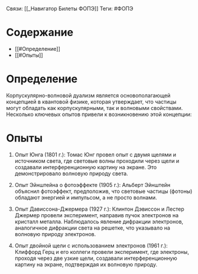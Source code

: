 Связи: [[_Навигатор Билеты ФОПЭ]]
Теги: #ФОПЭ 

# Содержание
- [[#Определение]]
- [[#Опыты]]

# Определение 
Корпускулярно-волновой дуализм является основополагающей концепцией в квантовой физике, которая утверждает, что частицы могут обладать как корпускулярными, так и волновыми свойствами. Несколько ключевых опытов привели к возникновению этой концепции:

# Опыты
1. Опыт Юнга (1801 г.): Томас Юнг провел опыт с двумя щелями и источником света, где световые волны проходили через щели и создавали интерференционную картину на экране. Это демонстрировало волновую природу света.
    
2. Опыт Эйнштейна о фотоэффекте (1905 г.): Альберт Эйнштейн объяснил фотоэффект, предположив, что световые частицы (фотоны) обладают энергией и импульсом, а не просто волнами.
    
3. Опыт Дависсона-Джермера (1927 г.): Клинтон Дэвиссон и Лестер Джермер провели эксперимент, направив пучок электронов на кристалл металла. Наблюдалось явление дифракции электронов, аналогичное дифракции света на решетке, что указывало на волновую природу электронов.
    
4. Опыт двойной щели с использованием электронов (1961 г.): Клиффорд Герц и его коллеги провели эксперимент, где электроны, проходя через две узкие щели, создавали интерференционную картину на экране, подтверждая их волновую природу.